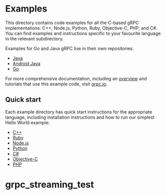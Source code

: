 # Examples

This directory contains code examples for all the C-based gRPC implementations: C++, Node.js, Python, Ruby, Objective-C, PHP, and C#. You can find examples and instructions specific to your
favourite language in the relevant subdirectory.

Examples for Go and Java gRPC live in their own repositories:

* [Java](https://github.com/grpc/grpc-java/tree/master/examples)
* [Android Java](https://github.com/grpc/grpc-java/tree/master/examples/android)
* [Go](https://github.com/grpc/grpc-go/tree/master/examples)

For more comprehensive documentation, including an [overview](http://www.grpc.io/docs/) and tutorials that use this example code, visit [grpc.io](http://www.grpc.io/docs/).

## Quick start

Each example directory has quick start instructions for the appropriate language, including installation instructions and how to run our simplest Hello World example:

* [C++](cpp)
* [Ruby](ruby)
* [Node.js](node)
* [Python](python/helloworld)
* [C#](csharp)
* [Objective-C](objective-c/helloworld)
* [PHP](php)



# grpc_streaming_test
